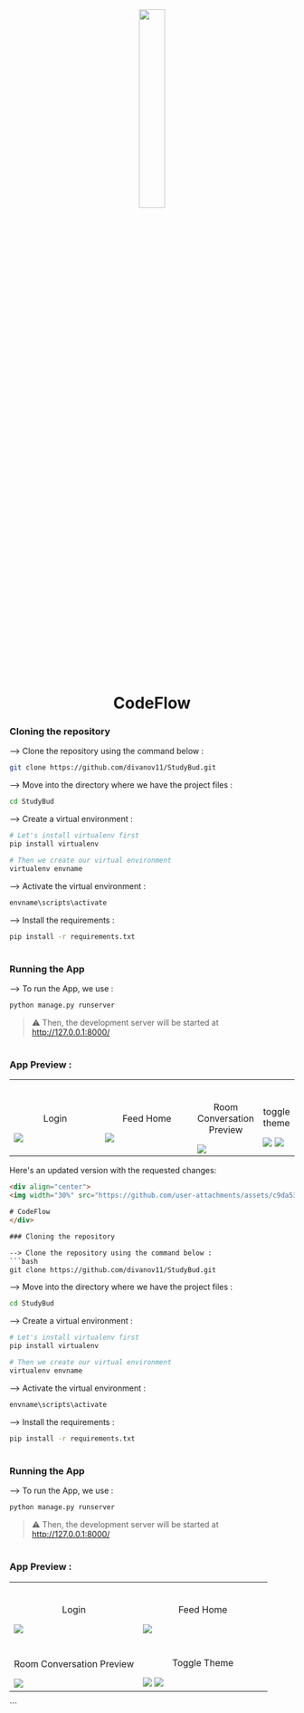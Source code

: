 <div align="center">
<img width="30%" src="https://github.com/user-attachments/assets/c9da53db-6a35-4bf6-9802-19403cd2df92">

# CodeFlow
</div>

### Cloning the repository

--> Clone the repository using the command below :
```bash
git clone https://github.com/divanov11/StudyBud.git

```

--> Move into the directory where we have the project files : 
```bash
cd StudyBud

```

--> Create a virtual environment :
```bash
# Let's install virtualenv first
pip install virtualenv

# Then we create our virtual environment
virtualenv envname

```

--> Activate the virtual environment :
```bash
envname\scripts\activate

```

--> Install the requirements :
```bash
pip install -r requirements.txt

```

#

### Running the App

--> To run the App, we use :
```bash
python manage.py runserver

```

> ⚠ Then, the development server will be started at http://127.0.0.1:8000/

#

### App Preview :

<table width="100%"> 
<tr>
<td width="50%">
<br>
<p align="center">
  Login
</p>
<img src="https://github.com/user-attachments/assets/a1a73319-0533-49d4-9d74-6a0191b24251"> 
</td>
<td width="50%">      
&nbsp; 
<br>
<p align="center">
  Feed Home
</p>
<img src="https://github.com/user-attachments/assets/b345809e-bea5-497c-a777-62068a6251e2">

</td> 
<td width="50%">
<br>
<p align="center">
  Room Conversation Preview
</p>
<img src="https://github.com/user-attachments/assets/95853072-11a8-45c2-b6a1-10cdcc8aba6d"> 
</td>
<td width="50%">
<br>
<p align="center">
  toggle theme
</p>
<img src="https://github.com/user-attachments/assets/afc4dc99-7cf7-403d-b48c-18004dffaac9">
<img src="https://github.com/user-attachments/assets/8e75b190-ab2b-486e-8188-f60b60a7919d">
</td>
</table>

Here's an updated version with the requested changes:

```html
<div align="center">
<img width="30%" src="https://github.com/user-attachments/assets/c9da53db-6a35-4bf6-9802-19403cd2df92">

# CodeFlow
</div>

### Cloning the repository

--> Clone the repository using the command below :
```bash
git clone https://github.com/divanov11/StudyBud.git

```

--> Move into the directory where we have the project files : 
```bash
cd StudyBud

```

--> Create a virtual environment :
```bash
# Let's install virtualenv first
pip install virtualenv

# Then we create our virtual environment
virtualenv envname

```

--> Activate the virtual environment :
```bash
envname\scripts\activate

```

--> Install the requirements :
```bash
pip install -r requirements.txt

```

#

### Running the App

--> To run the App, we use :
```bash
python manage.py runserver

```

> ⚠ Then, the development server will be started at http://127.0.0.1:8000/

#

### App Preview :

<table width="100%"> 
<tr>
<td width="50%">
<br>
<p align="center">
  Login
</p>
<img src="https://github.com/user-attachments/assets/a1a73319-0533-49d4-9d74-6a0191b24251"> 
</td>
<td width="50%">      
&nbsp; 
<br>
<p align="center">
  Feed Home
</p>
<img src="https://github.com/user-attachments/assets/b345809e-bea5-497c-a777-62068a6251e2">

</td> 
</tr>
<tr>
<td width="50%">
<br>
<p align="center">
  Room Conversation Preview
</p>
<img src="https://github.com/user-attachments/assets/95853072-11a8-45c2-b6a1-10cdcc8aba6d"> 
</td>
<td width="50%">
<br>
<p align="center">
  Toggle Theme
</p>
<img src="https://github.com/user-attachments/assets/afc4dc99-7cf7-403d-b48c-18004dffaac9">
<img src="https://github.com/user-attachments/assets/8e75b190-ab2b-486e-8188-f60b60a7919d">
</td>
</tr>
</table>
```
